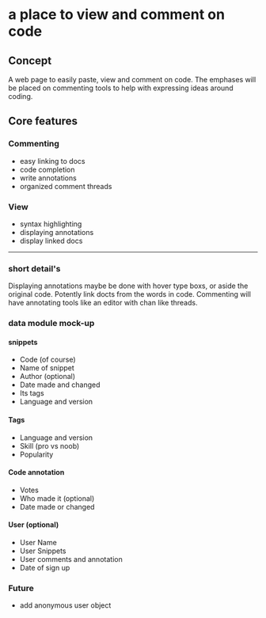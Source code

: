 # a place to view and comment on code

## Concept

A web page to easily paste, view and comment on code. The emphases will be
placed on commenting tools to help with expressing ideas around coding.

## Core features

### Commenting

* easy linking to docs
* code completion
* write annotations
* organized comment threads

### View

* syntax highlighting
* displaying annotations
* display linked docs
---
### short detail's

Displaying annotations maybe be done with hover type boxs, or aside the
original code. Potently link docts from the words in code. Commenting will
have annotating tools like an editor with chan like threads.

### data module mock-up

#### snippets

* Code (of course)
* Name of snippet
* Author (optional)
* Date made and changed
* Its tags
* Language and version

#### Tags

* Language and version
* Skill (pro vs noob)
* Popularity

#### Code annotation

* Votes
* Who made it (optional)
* Date made or changed

#### User (optional)

* User Name
* User Snippets
* User comments and annotation
* Date of sign up

### Future

* add anonymous user object
